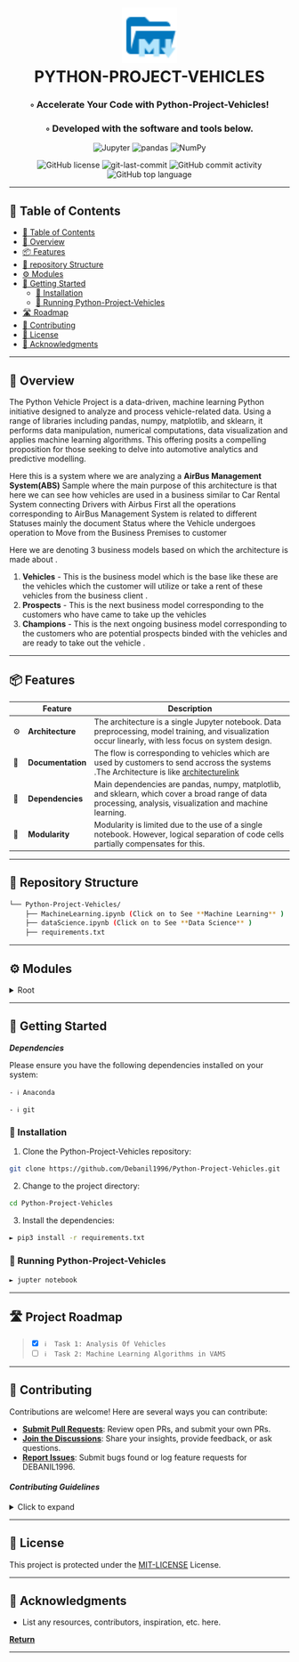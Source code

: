 <div align="center">
<h1 align="center">
<img src="https://raw.githubusercontent.com/PKief/vscode-material-icon-theme/ec559a9f6bfd399b82bb44393651661b08aaf7ba/icons/folder-markdown-open.svg" width="100" />
<br>PYTHON-PROJECT-VEHICLES</h1>
<h3>◦ Accelerate Your Code with Python-Project-Vehicles!</h3>
<h3>◦ Developed with the software and tools below.</h3>

<p align="center">
<img src="https://img.shields.io/badge/Jupyter-F37626.svg?style=plastic&logo=Jupyter&logoColor=white" alt="Jupyter" />
<img src="https://img.shields.io/badge/pandas-150458.svg?style=plastic&logo=pandas&logoColor=white" alt="pandas" />
<img src="https://img.shields.io/badge/NumPy-013243.svg?style=plastic&logo=NumPy&logoColor=white" alt="NumPy" />
</p>
<img src="https://img.shields.io/github/license/Debanil1996/Python-Project-Vehicles?style=plastic&color=5D6D7E" alt="GitHub license" />
<img src="https://img.shields.io/github/last-commit/Debanil1996/Python-Project-Vehicles?style=plastic&color=5D6D7E" alt="git-last-commit" />
<img src="https://img.shields.io/github/commit-activity/m/Debanil1996/Python-Project-Vehicles?style=plastic&color=5D6D7E" alt="GitHub commit activity" />
<img src="https://img.shields.io/github/languages/top/Debanil1996/Python-Project-Vehicles?style=plastic&color=5D6D7E" alt="GitHub top language" />
</div>

---

## 📖 Table of Contents
- [📖 Table of Contents](#-table-of-contents)
- [📍 Overview](#-overview)
- [📦 Features](#-features)
- [📂 repository Structure](#-repository-structure)
- [⚙️ Modules](#modules)
- [🚀 Getting Started](#-getting-started)
    - [🔧 Installation](#-installation)
    - [🤖 Running Python-Project-Vehicles](#-running-Python-Project-Vehicles)
- [🛣 Roadmap](#-roadmap)
- [🤝 Contributing](#-contributing)
- [📄 License](#-license)
- [👏 Acknowledgments](#-acknowledgments)

---


## 📍 Overview

The Python Vehicle Project is a data-driven, machine learning Python initiative designed to analyze and process vehicle-related data. Using a range of libraries including pandas, numpy, matplotlib, and sklearn, it performs data manipulation, numerical computations, data visualization and applies machine learning algorithms. This offering posits a compelling proposition for those seeking to delve into automotive analytics and predictive modelling.

Here this is a system where we are analyzing a **AirBus Management System(ABS)** Sample where the main purpose of this architecture is that here we can see how vehicles are used in a business similar to  Car Rental System connecting Drivers with Airbus
First all the operations corresponding to AirBus Management System is related to different Statuses mainly the document Status where the Vehicle undergoes operation to Move from the Business Premises to customer

Here we are denoting 3 business models based on which the architecture is made about .
1. **Vehicles** - This is the business model which is the base like these are the vehicles which the customer will utilize or take a rent of these vehicles from the business client .
1. **Prospects** - This is the next business model corresponding to the customers who have came to take up the vehicles
1. **Champions** - This is the next ongoing business model corresponding to the customers who are potential prospects binded with the vehicles and are ready to take out the vehicle . 

---

## 📦 Features

|    | Feature            | Description                                                                                                        |
|----|--------------------|--------------------------------------------------------------------------------------------------------------------|
| ⚙️ | **Architecture**   | The architecture is a single Jupyter notebook. Data preprocessing, model training, and visualization occur linearly, with less focus on system design. |
| 📄 | **Documentation**  | The flow is corresponding to vehicles which are used by customers to send accross the systems .The Architecture is like [architecturelink](./Revised%20V1%20toV2%20Flow%20in%20Production-Activation%20Flow.jpg) |
| 🔗 | **Dependencies**   | Main dependencies are pandas, numpy, matplotlib, and sklearn, which cover a broad range of data processing, analysis, visualization and machine learning.|
| 🧩 | **Modularity**     | Modularity is limited due to the use of a single notebook. However, logical separation of code cells partially compensates for this.|


---


## 📂 Repository Structure

```sh
└── Python-Project-Vehicles/
    ├── MachineLearning.ipynb (Click on to See **Machine Learning** )
    ├── dataScience.ipynb (Click on to See **Data Science** )
    ├── requirements.txt

```


---


## ⚙️ Modules

<details closed><summary>Root</summary>

| File                                                                                                  | Summary                                                                                                                                                                                                                                                                                                                                                                       |
| ---                                                                                                   | ---                                                                                                                                                                                                                                                                                                                                                                           |
| [requirements.txt](https://github.com/Debanil1996/Python-Project-Vehicles/blob/main/requirements.txt) | The provided code indicates a project directory for a Python-based vehicle project. The requirements.txt file lists the necessary libraries for the project: pandas for data manipulation, numpy for numerical computations, matplotlib for data visualization, and sklearn for machine learning tasks. This setup is typical for data analysis or machine learning projects. |
| [index.ipynb](https://github.com/Debanil1996/Python-Project-Vehicles/blob/main/index.ipynb)           | The provided code is a part of a Python project related to vehicles, specifically contained within an IPython notebook (index.ipynb). It notably imports NumPy, Pandas, Scikit-learn, and Matplotlib libraries, suggesting usage for numerical computation, data manipulation and analysis, machine learning, and data visualization respectively in the ensuing codebase.    |

</details>

---

## 🚀 Getting Started

***Dependencies***

Please ensure you have the following dependencies installed on your system:

`- ℹ️ Anaconda`

`- ℹ️ git`


### 🔧 Installation

1. Clone the Python-Project-Vehicles repository:
```sh
git clone https://github.com/Debanil1996/Python-Project-Vehicles.git
```

2. Change to the project directory:
```sh
cd Python-Project-Vehicles
```

3. Install the dependencies:
```sh
► pip3 install -r requirements.txt
```

### 🤖 Running Python-Project-Vehicles

```sh
► jupter notebook
```



---


## 🛣 Project Roadmap

> - [X] `ℹ️  Task 1: Analysis Of Vehicles`
> - [ ] `ℹ️  Task 2: Machine Learning Algorithms in VAMS`



---

## 🤝 Contributing

Contributions are welcome! Here are several ways you can contribute:

- **[Submit Pull Requests](https://github.com/Debanil1996/Python-Project-Vehicles/blob/main/CONTRIBUTING.md)**: Review open PRs, and submit your own PRs.
- **[Join the Discussions](https://newworkspace-iuf7134.slack.com/archives/C068UG8RQNA)**: Share your insights, provide feedback, or ask questions.
- **[Report Issues](https://github.com/Debanil1996/Python-Project-Vehicles/issues)**: Submit bugs found or log feature requests for DEBANIL1996.

#### *Contributing Guidelines*

<details closed>
<summary>Click to expand</summary>

1. **Fork the Repository**: Start by forking the project repository to your GitHub account.
2. **Clone Locally**: Clone the forked repository to your local machine using a Git client.
   ```sh
   git clone <your-forked-repo-url>
   ```
3. **Create a New Branch**: Always work on a new branch, giving it a descriptive name.
   ```sh
   git checkout -b new-feature-x
   ```
4. **Make Your Changes**: Develop and test your changes locally.
5. **Commit Your Changes**: Commit with a clear and concise message describing your updates.
   ```sh
   git commit -m 'Implemented new feature x.'
   ```
6. **Push to GitHub**: Push the changes to your forked repository.
   ```sh
   git push origin new-feature-x
   ```
7. **Submit a Pull Request**: Create a PR against the original project repository. Clearly describe the changes and their motivations.

Once your PR is reviewed and approved, it will be merged into the main branch.

</details>

---

## 📄 License


This project is protected under the [MIT-LICENSE](./LICENSE) License. 

---

## 👏 Acknowledgments

- List any resources, contributors, inspiration, etc. here.

[**Return**](#Top)

---

